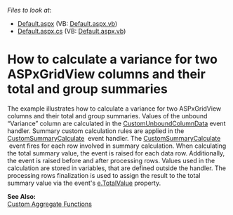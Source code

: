 <!-- default file list -->
*Files to look at*:

* [Default.aspx](./CS/WebSite/Default.aspx) (VB: [Default.aspx.vb](./VB/WebSite/Default.aspx.vb))
* [Default.aspx.cs](./CS/WebSite/Default.aspx.cs) (VB: [Default.aspx.vb](./VB/WebSite/Default.aspx.vb))
<!-- default file list end -->
# How to calculate a variance for two ASPxGridView columns and their total and group summaries


<p>The example illustrates how to calculate a variance for two ASPxGridView columns and their total and group summaries. Values of the unbound “Variance” column are calculated in the <a href="http://documentation.devexpress.com/#AspNet/DevExpressWebASPxGridViewASPxGridView_CustomUnboundColumnDatatopic"><u>CustomUnboundColumnData</u></a> event handler. Summary custom calculation rules are applied in the <a href="https://documentation.devexpress.com/#AspNet/DevExpressWebASPxGridBase_CustomSummaryCalculatetopic">CustomSummaryCalculate</a>  event handler. The <a href="https://documentation.devexpress.com/#AspNet/DevExpressWebASPxGridBase_CustomSummaryCalculatetopic">CustomSummaryCalculate</a>  event fires for each row involved in summary calculation. When calculating the total summary value, the event is raised for each data row. Additionally, the event is raised before and after processing rows. Values used in the calculation are stored in variables, that are defined outside the handler. The processing rows finalization is used to assign the result to the total summary value via the event's <a href="http://documentation.devexpress.com/#CoreLibraries/DevExpressDataCustomSummaryEventArgs_TotalValuetopic"><u>e.TotalValue</u></a> property.</p>
<p><strong>See Also:</strong><strong><br> </strong><a href="http://documentation.devexpress.com/#AspNet/CustomDocument3762"><u>Custom Aggregate Functions</u></a></p>

<br/>


